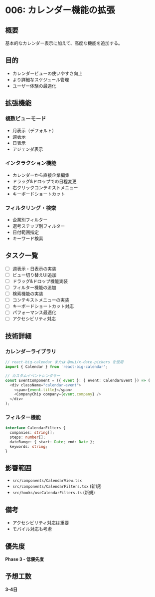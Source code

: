 # 006: カレンダー機能の拡張

## 概要
基本的なカレンダー表示に加えて、高度な機能を追加する。

## 目的
- カレンダービューの使いやすさ向上
- より詳細なスケジュール管理
- ユーザー体験の最適化

## 拡張機能

### 複数ビューモード
- 月表示（デフォルト）
- 週表示
- 日表示
- アジェンダ表示

### インタラクション機能
- カレンダーから直接企業編集
- ドラッグ&ドロップでの日程変更
- 右クリックコンテキストメニュー
- キーボードショートカット

### フィルタリング・検索
- 企業別フィルター
- 選考ステップ別フィルター
- 日付範囲指定
- キーワード検索

## タスク一覧
- [ ] 週表示・日表示の実装
- [ ] ビュー切り替えUI追加
- [ ] ドラッグ&ドロップ機能実装
- [ ] フィルター機能の追加
- [ ] 検索機能の実装
- [ ] コンテキストメニューの実装
- [ ] キーボードショートカット対応
- [ ] パフォーマンス最適化
- [ ] アクセシビリティ対応

## 技術詳細

### カレンダーライブラリ
```typescript
// react-big-calendar または @mui/x-date-pickers を使用
import { Calendar } from 'react-big-calendar';

// カスタムイベントレンダラー
const EventComponent = ({ event }: { event: CalendarEvent }) => (
  <div className="calendar-event">
    <span>{event.title}</span>
    <CompanyChip company={event.company} />
  </div>
);
```

### フィルター機能
```typescript
interface CalendarFilters {
  companies: string[];
  steps: number[];
  dateRange: { start: Date; end: Date };
  keywords: string;
}
```

## 影響範囲
- `src/components/CalendarView.tsx`
- `src/components/CalendarFilters.tsx` (新規)
- `src/hooks/useCalendarFilters.ts` (新規)

## 備考
- アクセシビリティ対応は重要
- モバイル対応も考慮

## 優先度
**Phase 3 - 低優先度**

## 予想工数
**3-4日**